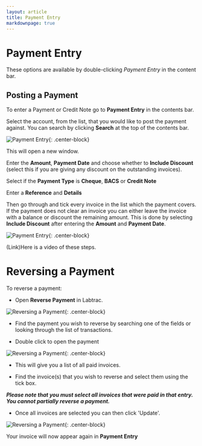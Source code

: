 ```yaml
---
layout: article
title: Payment Entry
markdownpage: true
---
```

# Payment Entry

These options are available by double-clicking *Payment Entry* in the content bar.

<a class="offset" name="4.1"></a>

## Posting a Payment

To enter a Payment or Credit Note go to **Payment Entry** in the contents bar.

Select the account, from the list, that you would like to post the payment against. You can search by clicking **Search** at the top of the contents bar.

![Payment Entry](/test-documentation/images/pe_1.PNG "Payment Entry"){: .center-block}

This will open a new window.

Enter the **Amount**, **Payment Date** and choose whether to **Include Discount** (select this if you are giving any discount on the outstanding invoices).

Select if the **Payment Type** is **Cheque**, **BACS** or **Credit Note**

Enter a **Reference** and **Details** 

Then go through and tick every invoice in the list which the payment covers. If the payment does not clear an invoice you can either leave the invoice with a balance or discount the remaining amount. This is done by selecting **Include Discount** after entering the **Amount** and **Payment Date**.

![Payment Entry](/test-documentation/pe_2.PNG "Payment Entry"){: .center-block}


(Link)Here is a video of these steps.

<a class="offset" name="4.2"></a>

# Reversing a Payment

To reverse a payment:

* Open **Reverse Payment** in Labtrac.

![Reversing a Payment](/test-documentation/images/pe_3.PNG "Reversing a Payment"){: .center-block}

* Find the payment you wish to reverse by searching one of the fields or looking through the list of transactions.

* Double click to open the payment

![Reversing a Payment](/test-documentation/pe_4.PNG "Reversing a Payment"){: .center-block}

* This will give you a list of all paid invoices.

* Find the invoice(s) that you wish to reverse and select them using the tick box.

***Please note that you must select all invoices that were paid in that entry. You cannot partially reverse a payment.***

* Once all invoices are selected you can then click 'Update'.

![Reversing a Payment](/test-documentation/images/pe_5.PNG "Reversing a Payment"){: .center-block}

Your invoice will now appear again in **Payment Entry**